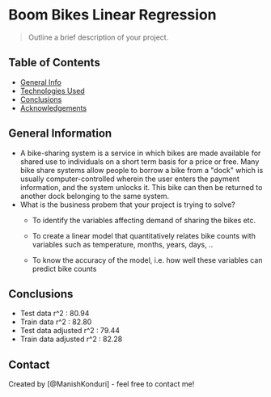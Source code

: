 # Boom Bikes Linear Regression
> Outline a brief description of your project.


## Table of Contents
* [General Info](#general-information)
* [Technologies Used](#technologies-used)
* [Conclusions](#conclusions)
* [Acknowledgements](#acknowledgements)

<!-- You can include any other section that is pertinent to your problem -->

## General Information
- A bike-sharing system is a service in which bikes are made available for shared use to individuals on a short term basis for a price or free. Many bike share systems allow people to borrow a bike from a "dock" which is usually computer-controlled wherein the user enters the payment information, and the system unlocks it. This bike can then be returned to another dock belonging to the same system.
- What is the business probem that your project is trying to solve?
    -   To identify the variables affecting demand of sharing the bikes etc.

    -  To create a linear model that quantitatively relates bike counts with variables such as temperature, months, years, days, ..

    - To know the accuracy of the model, i.e. how well these variables can predict bike counts

<!-- You don't have to answer all the questions - just the ones relevant to your project. -->

## Conclusions
- Test data r^2 : 80.94
- Train data r^2 : 82.80
- Test data adjusted r^2 : 79.44
- Train data adjusted r^2 : 82.28

<!-- You don't have to answer all the questions - just the ones relevant to your project. -->




<!-- As the libraries versions keep on changing, it is recommended to mention the version of library used in this project -->


## Contact
Created by [@ManishKonduri] - feel free to contact me!


<!-- Optional -->
<!-- ## License -->
<!-- This project is open source and available under the [... License](). -->

<!-- You don't have to include all sections - just the one's relevant to your project -->